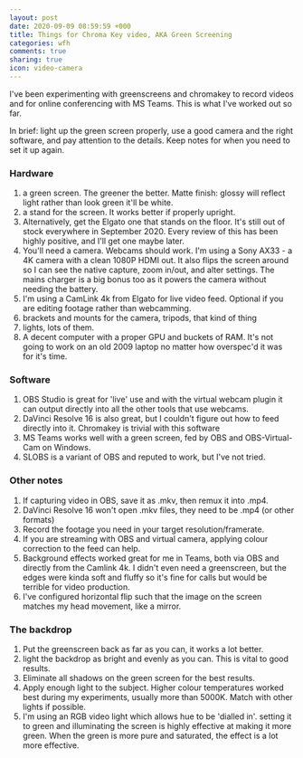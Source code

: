 ```yaml
---
layout: post
date: 2020-09-09 08:59:59 +000
title: Things for Chroma Key video, AKA Green Screening
categories: wfh
comments: true
sharing: true
icon: video-camera
---
```


I've been experimenting with greenscreens and chromakey to record videos and for online conferencing with MS Teams. This is what I've worked out so far. 

In brief: light up the green screen properly, use a good camera and the right software, and pay attention to the details. Keep notes for when you need to set it up again.  

### Hardware

1. a green screen. The greener the better. Matte finish: glossy will reflect light rather than look green it'll be white.
2. a stand for the screen. It works better if properly upright.
3. Alternatively, get the Elgato one that stands on the floor. It's still out of stock everywhere in September 2020. Every review of this has been highly positive, and I'll get one maybe later. 
4. You'll need a camera. Webcams should work. I'm using a Sony AX33 - a 4K camera with a clean 1080P HDMI out. It also flips the screen around so I can see the native capture, zoom in/out, and alter settings. The mains charger is a big bonus too as it powers the camera without needing the battery.
5. I'm using a CamLink 4k from Elgato for live video feed. Optional if you are editing footage rather than webcamming. 
6. brackets and mounts for the camera, tripods, that kind of thing
7. lights, lots of them.
8. A decent computer with a proper GPU and buckets of RAM. It's not going to work on an old 2009 laptop no matter how overspec'd it was for it's time. 

### Software

1. OBS Studio is great for 'live' use and with the virtual webcam plugin it can output directly into all the other tools that use webcams. 
2. DaVinci Resolve 16 is also great, but I couldn't figure out how to feed directly into it. Chromakey is trivial with this software
3. MS Teams works well with a green screen, fed by OBS and OBS-Virtual-Cam on Windows.
4. SLOBS is a variant of OBS and reputed to work, but I've not tried. 

### Other notes

1. If capturing video in OBS, save it as .mkv, then remux it into .mp4. 
2. DaVinci Resolve 16 won't open .mkv files, they need to be .mp4 (or other formats)
3. Record the footage you need in your target resolution/framerate.
4. If you are streaming with OBS and virtual camera, applying colour correction to the feed can help. 
5. Background effects worked great for me in Teams, both via OBS and directly from the Camlink 4k. I didn't even need a greenscreen, but the edges were kinda soft and fluffy so it's fine for calls but would be terrible for video production.
6. I've configured horizontal flip such that the image on the screen matches my head movement, like a mirror. 

### The backdrop
1. Put the greenscreen back as far as you can, it works a lot better. 
2. light the backdrop as bright and evenly as you can. This is vital to good results.
3. Eliminate all shadows on the green screen for the best results.
4. Apply enough light to the subject. Higher colour temperatures worked best during my experiments, usually more than 5000K. Match with other lights if possible. 
5. I'm using an RGB video light which allows hue to be 'dialled in'. setting it to green and illuminating the screen is highly effective at making it more green. When the green is more pure and saturated, the effect is a lot more effective.




